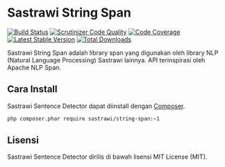 Sastrawi String Span
====================
[![Build Status](https://travis-ci.org/sastrawi/string-span.svg?branch=master)](https://travis-ci.org/sastrawi/string-span) [![Scrutinizer Code Quality](https://scrutinizer-ci.com/g/sastrawi/string-span/badges/quality-score.png?b=development)](https://scrutinizer-ci.com/g/sastrawi/string-span/?branch=development) [![Code Coverage](https://scrutinizer-ci.com/g/sastrawi/string-span/badges/coverage.png?b=development)](https://scrutinizer-ci.com/g/sastrawi/string-span/?branch=development) [![Latest Stable Version](https://poser.pugx.org/sastrawi/string-span/v/stable.png)](https://packagist.org/packages/sastrawi/string-span) [![Total Downloads](https://poser.pugx.org/sastrawi/string-span/downloads.png)](https://packagist.org/packages/sastrawi/string-span)


Sastrawi String Span adalah library span yang digunakan oleh library NLP (Natural Language Processing) Sastrawi lainnya. API terinspirasi oleh Apache NLP Span.


Cara Install
-------------

Sastrawi Sentence Detector dapat diinstall dengan [Composer](https://getcomposer.org).

```bash
php composer.phar require sastrawi/string-span:~1
```

Lisensi
--------

Sastrawi Sentence Detector dirilis di bawah lisensi MIT License (MIT).
